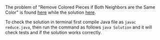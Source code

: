The problem of "Remove Colored Pieces if Both Neighbors are the Same Color" is found [here](https://leetcode.com/problems/remove-colored-pieces-if-both-neighbors-are-the-same-color/?envType=daily-question&envId=2023-10-02) while the solution [here](https://github.com/aurimas13/Solutions-To-Problems/blob/main/LeetCode/Java%20Solutions/Remove%20Colored%20Pieces%20if%20Both%20Neighbors%20are%20the%20Same%20Color/remove.java).

To check the solution in terminal first compile Java file as `javac reduce.java`, then run the command as follows `java Solution` and it will check tests and if the solution works correctly.
